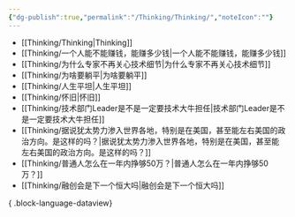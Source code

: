 ```yaml
---
{"dg-publish":true,"permalink":"/Thinking/Thinking/","noteIcon":""}
---
```


- [[Thinking/Thinking\|Thinking]]
- [[Thinking/一个人能不能赚钱，能赚多少钱\|一个人能不能赚钱，能赚多少钱]]
- [[Thinking/为什么专家不再关心技术细节\|为什么专家不再关心技术细节]]
- [[Thinking/为啥要躺平\|为啥要躺平]]
- [[Thinking/人生平坦\|人生平坦]]
- [[Thinking/怀旧\|怀旧]]
- [[Thinking/技术部门Leader是不是一定要技术大牛担任\|技术部门Leader是不是一定要技术大牛担任]]
- [[Thinking/据说犹太势力渗入世界各地，特别是在美国，甚至能左右美国的政治方向。是这样的吗？\|据说犹太势力渗入世界各地，特别是在美国，甚至能左右美国的政治方向。是这样的吗？]]
- [[Thinking/普通人怎么在一年内挣够50万？\|普通人怎么在一年内挣够50万？]]
- [[Thinking/融创会是下一个恒大吗\|融创会是下一个恒大吗]]

{ .block-language-dataview}
